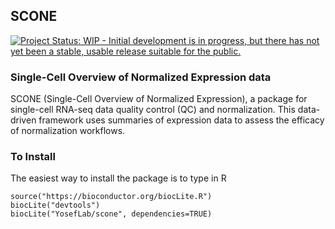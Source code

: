## SCONE ##

[![Project Status: WIP - Initial development is in progress, but there has not yet been a stable, usable release suitable for the public.](http://www.repostatus.org/badges/latest/wip.svg)](http://www.repostatus.org/#wip)

### Single-Cell Overview of Normalized Expression data ###

SCONE (Single-Cell Overview of Normalized Expression), a package for single-cell RNA-seq data quality control (QC) and normalization. This data-driven framework uses summaries of expression data to assess the efficacy of normalization workflows.

### To Install ###

The easiest way to install the package is to type in R

```{r}
source("https://bioconductor.org/biocLite.R")
biocLite("devtools")
biocLite("YosefLab/scone", dependencies=TRUE)
```


